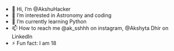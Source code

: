 - 👋 Hi, I’m @AkshuHacker
- 👀 I’m interested in Astronomy and coding
- 🌱 I’m currently learning Python
- 📫 How to reach me @ak_sshhh on instagram, @Akshyta Dhir on LinkedIn
- ⚡ Fun fact: I am 18  

<!---
AkshuHacker/AkshuHacker is a ✨ special ✨ repository because its `README.md` (this file) appears on your GitHub profile.
You can click the Preview link to take a look at your changes.
--->
